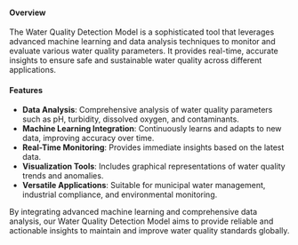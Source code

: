 #### Overview
The Water Quality Detection Model is a sophisticated tool that leverages advanced machine learning and data analysis techniques to monitor and evaluate various water quality parameters. It provides real-time, accurate insights to ensure safe and sustainable water quality across different applications.

#### Features
- **Data Analysis**: Comprehensive analysis of water quality parameters such as pH, turbidity, dissolved oxygen, and contaminants.
- **Machine Learning Integration**: Continuously learns and adapts to new data, improving accuracy over time.
- **Real-Time Monitoring**: Provides immediate insights based on the latest data.
- **Visualization Tools**: Includes graphical representations of water quality trends and anomalies.
- **Versatile Applications**: Suitable for municipal water management, industrial compliance, and environmental monitoring.

By integrating advanced machine learning and comprehensive data analysis, our Water Quality Detection Model aims to provide reliable and actionable insights to maintain and improve water quality standards globally.
